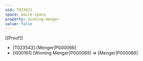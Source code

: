 ```yaml
---
uid: T023621
space: baire-space
property: winning-menger
value: false
---
```

[[Proof]]

* [T023543] [Menger|P000066]
* [I000161] [Winning Menger|P000069] => [Menger|P000066]

